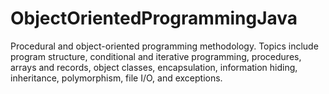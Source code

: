 # ObjectOrientedProgrammingJava
Procedural and object-oriented programming methodology. Topics include program structure, conditional and iterative programming, procedures, arrays and records, object classes, encapsulation, information hiding, inheritance, polymorphism, file I/O, and exceptions.
